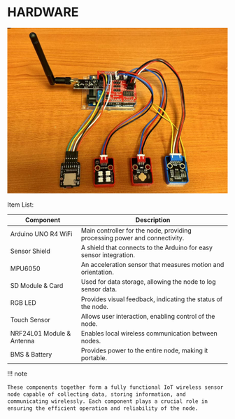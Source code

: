 # HARDWARE

![](node.jpg)

Item List:

| Component | Description |
| --------- | ----------- |
| Arduino UNO R4 WiFi | Main controller for the node, providing processing power and connectivity. |
| Sensor Shield | A shield that connects to the Arduino for easy sensor integration. |
| MPU6050 | An acceleration sensor that measures motion and orientation. |
| SD Module & Card | Used for data storage, allowing the node to log sensor data. |
| RGB LED | Provides visual feedback, indicating the status of the node. |
| Touch Sensor | Allows user interaction, enabling control of the node. |
| NRF24L01 Module & Antenna | Enables local wireless communication between nodes. |
| BMS & Battery | Provides power to the entire node, making it portable. |

!!! note

    These components together form a fully functional IoT wireless sensor node capable of collecting data, storing information, and communicating wirelessly. Each component plays a crucial role in ensuring the efficient operation and reliability of the node.